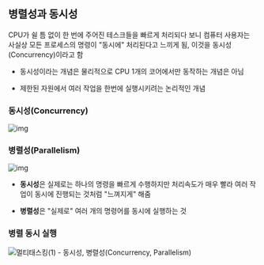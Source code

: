 ## 병렬성과 동시성

CPU가 쉴 틈 없이 한 번에 주어진 테스크들을 빠르게 처리되다 보니 컴퓨터 사용자는 사실상 모든 프로세스의 명령이 "동시에" 처리된다고 느끼게 됨, 이것을 동시성(Concurrency)이라고 함

- 동시성이라는 개념은 물리적으로 CPU 1개의 코어에서만 동작하는 개념은 아님

- 제한된 자원에서 여러 작업을 한번에 실행시키려는 논리적인 개념

### 동시성(Concurrency)

![img](https://velog.velcdn.com/images%2Fcha-suyeon%2Fpost%2Fe13b6da0-c211-44d6-a8bf-a7dee3d539b3%2Fimage.png)

### 병렬성(Parallelism)

![img](https://velog.velcdn.com/images%2Fcha-suyeon%2Fpost%2Fd7ddc0d2-23b6-41fe-b406-3c1284634e22%2Fimage.png)

- **동시성**은 실제로는 하나의 명령을 빠르게 수행하지만 처리속도가 매우 빨라 여러 작업이 동시에 진행되는 것처럼 "느껴지게" 해줌

- **병렬성**은 "실제로" 여러 개의 명령어를 동시에 실행하는 것

### 병렬 동시 실행

![멀티태스킹(1) - 동시성, 병렬성(Concurrency, Parallelism)](https://velog.velcdn.com/images%2Fcha-suyeon%2Fpost%2F16ef40eb-e9b8-45cb-9a7e-00a08d946907%2Fimage.png)

